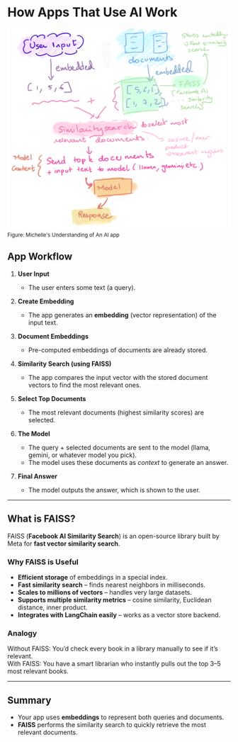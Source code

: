 # How Apps That Use AI Work

![AI App Diagram](images/ai_app.png)
<sub>Figure: Michelle's Understanding of An AI app</sub>

## App Workflow

1. **User Input**
   - The user enters some text (a query).

2. **Create Embedding**
   - The app generates an **embedding** (vector representation) of the input text.

3. **Document Embeddings**
   - Pre-computed embeddings of documents are already stored.

4. **Similarity Search (using FAISS)**
   - The app compares the input vector with the stored document vectors to find the most relevant ones.

5. **Select Top Documents**
   - The most relevant documents (highest similarity scores) are selected.

6. **The Model**
   - The query + selected documents are sent to the model (llama, gemini, or whatever model you pick).
   - The model uses these documents as *context* to generate an answer.

7. **Final Answer**
   - The model outputs the answer, which is shown to the user.

---

## What is FAISS?

FAISS (**Facebook AI Similarity Search**) is an open-source library built by Meta for **fast vector similarity search**.

### Why FAISS is Useful

- **Efficient storage** of embeddings in a special index.  
- **Fast similarity search** – finds nearest neighbors in milliseconds.  
- **Scales to millions of vectors** – handles very large datasets.  
- **Supports multiple similarity metrics** – cosine similarity, Euclidean distance, inner product.  
- **Integrates with LangChain easily** – works as a vector store backend.

### Analogy

Without FAISS: You’d check every book in a library manually to see if it’s relevant.  
With FAISS: You have a smart librarian who instantly pulls out the top 3–5 most relevant books.

---

## Summary

- Your app uses **embeddings** to represent both queries and documents.  
- **FAISS** performs the similarity search to quickly retrieve the most relevant documents.
